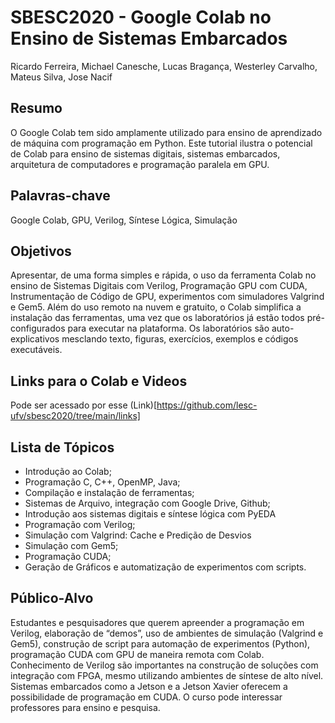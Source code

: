 # SBESC2020 - Google Colab no Ensino de Sistemas Embarcados

Ricardo Ferreira, Michael Canesche, Lucas Bragança, Westerley Carvalho, Mateus Silva, Jose Nacif

## Resumo

O Google Colab tem sido amplamente utilizado para ensino de aprendizado de máquina com programação em Python. Este tutorial ilustra o potencial de Colab para ensino de sistemas digitais, sistemas embarcados, arquitetura de computadores e programação paralela em GPU. 


## Palavras-chave

Google Colab, GPU, Verilog, Síntese Lógica, Simulação

## Objetivos

Apresentar, de uma forma simples e rápida, o uso da ferramenta Colab no ensino de Sistemas Digitais com Verilog, Programação GPU com CUDA, Instrumentação de Código de GPU, experimentos com simuladores Valgrind e Gem5. Além do uso remoto na nuvem e gratuito, o Colab simplifica a instalação das ferramentas, uma vez que os laboratórios já estão todos pré-configurados para executar na plataforma. Os laboratórios são auto-explicativos mesclando texto, figuras, exercícios, exemplos e códigos executáveis.

## Links para o Colab e Videos

Pode ser acessado por esse (Link)[https://github.com/lesc-ufv/sbesc2020/tree/main/links]

## Lista de Tópicos

 - Introdução ao Colab;
 - Programação C, C++, OpenMP, Java;
 - Compilação e instalação de ferramentas;
 - Sistemas de Arquivo, integração com Google Drive, Github;
 - Introdução aos sistemas digitais e síntese lógica com PyEDA
 - Programação com Verilog;
 - Simulação com Valgrind: Cache e Predição de Desvios
 - Simulação com Gem5;
 - Programação CUDA;
 - Geração de Gráficos e automatização de experimentos com scripts.

## Público-Alvo

Estudantes e pesquisadores que querem apreender a programação em Verilog, elaboração de “demos”, uso de ambientes de simulação (Valgrind e Gem5), construção de script para automação de experimentos (Python), programação CUDA com GPU de maneira remota com Colab.  Conhecimento de Verilog são importantes na construção de soluções com integração com FPGA, mesmo utilizando ambientes de síntese de alto nível. Sistemas embarcados como a Jetson e a Jetson Xavier oferecem a possibilidade de programação em CUDA. O curso pode interessar professores para ensino e pesquisa.

